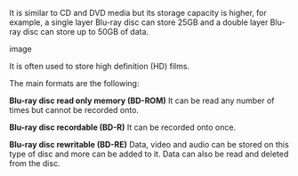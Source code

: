 It is similar to CD and DVD media but its storage capacity is higher, for example, a single layer Blu-ray disc can store 25GB and a double layer Blu-ray disc can store up to 50GB of data.

image

It is often used to store high definition (HD) films.  


The main formats are the following:

**Blu-ray disc read only memory (BD-ROM)**
It can be read any number of times but cannot be recorded onto.


**Blu-ray disc recordable (BD-R)**
It can be recorded onto once.


**Blu-ray disc rewritable (BD-RE)**
Data, video and audio can be stored on this type of disc and more can be added to it.  Data can also be read and deleted from the disc.  
